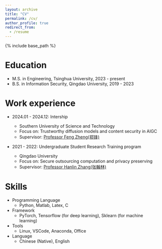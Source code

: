 ```yaml
---
layout: archive
title: "CV"
permalink: /cv/
author_profile: true
redirect_from:
  - /resume
---
```


{% include base_path %}

Education
======
* M.S. in Engineering, Tsinghua University, 2023 - present
* B.S. in Information Security, Qingdao University, 2019 - 2023

Work experience
======
* 2024.01 - 2024.12: Intership
  * Southern University of Science and Technology
  * Focus on: Trustworthy diffusion models and content security in AIGC
  * Supervisor: [Professor Feng Zheng(郑锋)](https://faculty.sustech.edu.cn/?tagid=fengzheng&iscss=1&snapid=1&orderby=date&go=1&lang=en)

* 2021 - 2022: Undergraduate Student Research Training program
  * Qingdao University
  * Focus on: Secure outsourcing computation and privacy preserving
  * Supervisor: [Professor Hanlin Zhang(张翰林)](https://cst.qdu.edu.cn/info/1072/7423.htm)


  
Skills
======
* Programming Language
  * Python, Matlab, Latex, C
* Framework
  * PyTorch, Tensorflow (for deep learning), Sklearn (for machine learning)
* Tools
  * Linux, VSCode, Anaconda, Office
* Language
  * Chinese (Native), English

